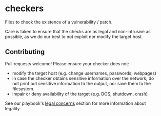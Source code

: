 # checkers

Files to check the existence of a vulnerability / patch. 

Care is taken to ensure that the checks are as legal and non-intrusive as possible, as we do our best to not exploit nor modify the target host.

## Contributing

Pull requests welcome! Please ensure your checker does not:

- modify the target host (e.g. change usernames, passwords, webpages)
- in case the checker obtains sensitive information over the network, do not print out sensitive information to the output, nor save them to the filesystem.
- impair or deny availability of the target (e.g. DOS, shutdown, crash)

See our playbook's [legal concerns](https://github.com/directcyber/playbook#legal-concerns) section for more information about legality.

